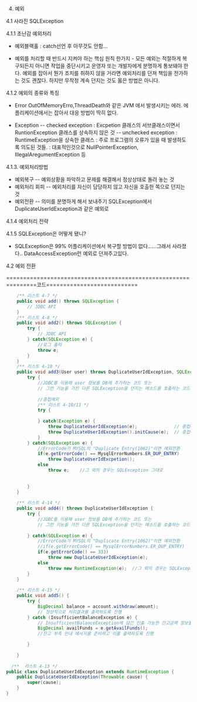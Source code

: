 4. 예외 

4.1 사라진 SQLException

4.1.1 초난감 예외처리
- 예외블랙홀
:  catch선언 후 아무것도 안함...
* 예외를 처리할 때 반드시 지켜야 하는 핵심 원칙 한가지 - 모든 예외는 적절하게 복구되든지 아니면 작업을 중단시키고 운영자 또는 개발자에게 분명하게 통보돼야 한다.
예외를 잡아서 뭔가 조치를 취하지 않을 거라면 예외처리를 던져 책임을 전가하는 것도 괜찮다.
하지만 무작정 계속 던지는 것도 옳은 방법은 아니다.

4.1.2 예외의 종류와 특징

- Error
OutOfMemoryErro,ThreadDeath와 같은 JVM 에서 발생시키는 에러. 에플리케이션에서는 잡아서 대응 방법이 딱히 없다.

- Exception 
-- checked exception
: Excpetion 클래스의 서브클래스이면서 RuntionException 클래스를 상속하지 않은 것
-- unchecked exception
: RuntimeException을 상속한 클래스
: 주로 프로그램의 오류가 있을 때 발생하도록 의도된 것들.
: 대표적인것으로  NullPointerException, IllegalAregumentException 등 

4.1.3. 예외처리방법
- 예외복구
-- 예외상황을 파악하고 문제를 해결해서 정상상태로 돌려 놓는 것
- 예외처리 회피
-- 예외처리를 자신이 담당하지 않고 자신을 호출한 쪽으로 던지는 것
- 예외전환
-- 의미를 분명하게 해서 보내주기 SQLException에서 DuplicateUserIdException과 같은 예외로

4.1.4 예외처리 전략

4.1.5 SQLException은 어떻게 됐니?
- SQLException은 99% 어플리케이션에서 복구할 방법이 없다......그래서 사라졌다.. DataAccessException런 예외로 던져주고있다.

4.2 예외 전환



===============================================================코드===========================
```java
	/** 리스트 4-7 */
	public void add() throws SQLException {
		// JDBC API
	}
	/** 리스트 4-8 */
	public void add2() throws SQLException {
		try {
			// JDBC API
		} catch(SQLException e) {
			//로그 출럭
			throw e;
		}
	}
	/** 리스트 4-10 */
	public void add3(User user) throws DuplicateUserIdException, SQLException {
		try {
			//JDBC를 이용해 user 정보를 DB에 추가하는 코드 또는
			// 그런 기능을 가진 다른 SQLException을 던지는 메소드를 호출하는 코드
			
			//중첩예외
			/** 리스트 4-10/11 */
			try {
				
			} catch(Exception e) {
				throw DuplicateUserIdException(e);				// 중첩예외 1
				throw DuplicateUserIdException().initCause(e);	// 중첩예외 2
			}
		} catch(SQLException e) {
			//ErrorCode가 MYSQL의 "Duplicate Entry(1062)"이면 예외전환
			if(e.getErrorCode() == MysqlErrorNumbers.ER_DUP_ENTRY)
				throw DuplicateUserIdExcpetion();
			else
				throw e;	//그 외의 경우는 SQLException 그대로
			
				
		}
	}
	
	/** 리스트 4-14 */
	public void add4() throws DuplicateUserIdException {
		try {
			//JDBC를 이용해 user 정보를 DB에 추가하는 코드 또는
			// 그런 기능을 가진 다른 SQLException을 던지는 메소드를 호출하는 코드
			
		} catch(SQLException e) {
			//ErrorCode가 MYSQL의 "Duplicate Entry(1062)"이면 예외전환
			//if(e.getErrorCode() == MysqlErrorNumbers.ER_DUP_ENTRY)
			if(e.getErrorCode() == 333)
				throw new DuplicateUserIdException(e);
			else
				throw new RuntimeException(e);	//그 외의 경우는 SQLException 그대로
		}
	}
	
	/** 리스트 4-15 */
	public void add5() {
		try {
			BigDecimal balance = account.withdraw(amount);
			// 정상적으로 처리결과를 출력하도록 진행
		} catch (InsufficientBalanceException e) {
			// InsufficientBalanceException에 담긴 인출 가능한 간고금액 정보를 가져옴
			BigDecimal availFunds = e.getAvailFunds();
			//잔고 부족 안내 메시지를 준비하고 이를 출력하도록 진행

		}
		
	}
  
  /**  리스트 4-13 */
public class DuplicateUserIdException extends RuntimeException {
	public DuplicateUserIdException(Throwable cause) {
		super(cause);
	}
}
```
